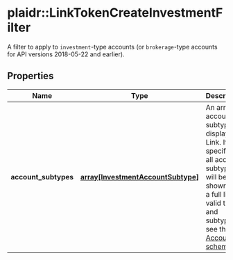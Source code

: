 # plaidr::LinkTokenCreateInvestmentFilter

A filter to apply to `investment`-type accounts (or `brokerage`-type accounts for API versions 2018-05-22 and earlier).

## Properties
Name | Type | Description | Notes
------------ | ------------- | ------------- | -------------
**account_subtypes** | [**array[InvestmentAccountSubtype]**](InvestmentAccountSubtype.md) | An array of account subtypes to display in Link. If not specified, all account subtypes will be shown. For a full list of valid types and subtypes, see the [Account schema](https://plaid.com/docs/api/accounts#account-type-schema).  | [optional] 


